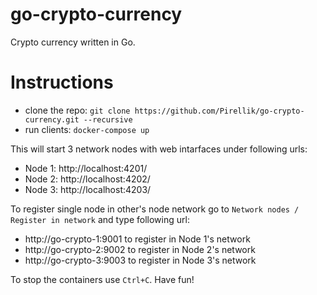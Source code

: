 # go-crypto-currency
Crypto currency written in Go.

# Instructions
 - clone the repo:
 `git clone https://github.com/Pirellik/go-crypto-currency.git --recursive`
 - run clients:
 `docker-compose up`

This will start 3 network nodes with web intarfaces under following urls:
 - Node 1: http://localhost:4201/
 - Node 2: http://localhost:4202/
 - Node 3: http://localhost:4203/

To register single node in other's node network go to `Network nodes / Register in network` and type following url:
- http://go-crypto-1:9001 to register in Node 1's network
- http://go-crypto-2:9002 to register in Node 2's network
- http://go-crypto-3:9003 to register in Node 3's network

To stop the containers use  `Ctrl+C`. Have fun!